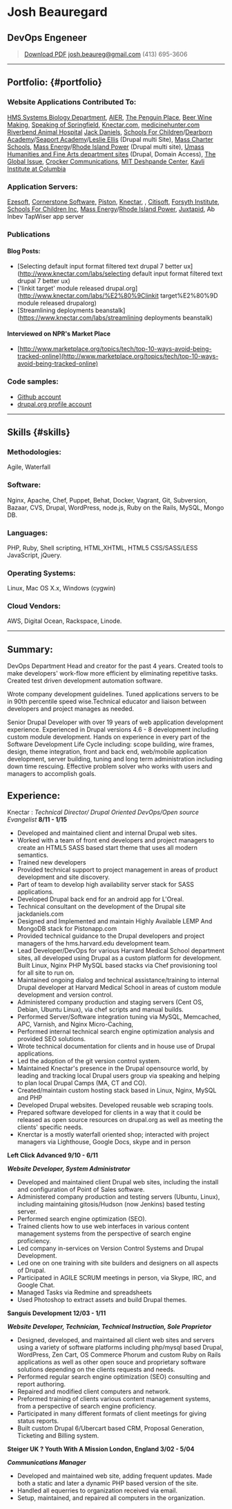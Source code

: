 # Josh Beauregard
## DevOps Engeneer

> [Download PDF](resume.pdf)
> [josh.beaureg@gmail.com](mailto:josh.beaureg@gmail.com)
> (413) 695-3606

------

## Portfolio: {#portfolio}

### Website Applications Contributed To: 

[HMS Systems Biology Department](https://sysbio.med.harvard.edu/), [AIER](https://www.aier.org/), [The Penguin Place](http://penguingiftshop.com/), [Beer Wine Making](http://beer-winemaking.com/), [Speaking of Springfield](http://speakingofspringfield.com/), [Knectar.com](http://www.knectar.com/), [medicinehunter.com](http://medicinehunter.com/) [Riverbend Animal Hospital](http://riverbendanimal.com/) [Jack Daniels](http://jackdaniels.com), [Schools For Children](http://www.schoolsforchildreninc.org/)/[Dearborn Academy](http://www.dearbornacademy.org/)/[Seaport Academy](http://www.seaportacademy.org/)/[Leslie Ellis](http://www.lesleyellis.org/) (Drupal multi Site), [Mass Charter Schools](http://www.masscharterschools.org/), [Mass Energy](https://www.massenergy.org/)/[Rhode Island Power](https://www.ripower.org) (Drupal multi site), [Umass Humanities and Fine Arts department sites](http://www.umass.edu/hfa/academics/departments) (Drupal, Domain Access), [The Global Issue](http://theglobalissue.com/), [Crocker Communications](http://www.crocker.com/), [MIT Deshpande Center](http://deshpande.mit.edu/), [Kavli Institute at Columbia](http://kavli.columbia.edu/)

### Application Servers:

[Ezesoft](http://www.ezesoft.com/), [Cornerstone Software,](http://www.cornerstonesoftware.com/) [Piston](https://www.pistonapp.com/), [Knectar](https://www.knectar.com/), , [Citisoft](http://www.citisoft.com/), [Forsyth Institute](http://forsyth.org/), [Schools For Children Inc](http://www.schoolsforchildreninc.org/), [Mass Energy](https://www.massenergy.org/)/[Rhode Island Power](https://www.ripower.org), [Juxtapid](http://www.juxtapid.com/), Ab Inbev TapWiser app server

### Publications

#### Blog Posts:

* [Selecting default input format filtered text drupal 7 better ux](http://www.knectar.com/labs/selecting default input format filtered text drupal 7 better ux)
* ['linkit target' module released drupal.org](http://www.knectar.com/labs/%E2%80%9Clinkit target%E2%80%9D module released drupalorg) 
* [Streamlining deployments beanstalk](https://www.knectar.com/labs/streamlining deployments beanstalk) 


#### Interviewed on NPR's Market Place

* [http://www.marketplace.org/topics/tech/top-10-ways-avoid-being-tracked-online](http://www.marketplace.org/topics/tech/top-10-ways-avoid-being-tracked-online)

### Code samples:

* [Github account](https://github.com/sanguis)
* [drupal.org profile account](https://drupal.org/user/99947)

------

## Skills {#skills}

### Methodologies:

Agile, Waterfall

### Software:

Nginx, Apache, Chef, Puppet, Behat, Docker, Vagrant, Git, Subversion, Bazaar, CVS, Drupal, WordPress, node.js, Ruby on the Rails, MySQL, Mongo DB.

### Languages:

PHP, Ruby, Shell scripting, HTML,XHTML, HTML5 CSS/SASS/LESS JavaScript, jQuery.

### Operating Systems:

Linux, Mac OS X.x, Windows (cygwin)

### Cloud Vendors:

AWS, Digital Ocean, Rackspace, Linode.

------

## Summary:

DevOps Department Head and creator for the past 4 years. Created tools to make developers' work-flow more efficient by eliminating repetitive tasks. Created test driven development automation software.

Wrote company development guidelines. Tuned applications servers to be in 90th percentile speed wise.Technical educator and liaison between developers and project manages as needed.

Senior Drupal Developer with over 19 years of web application development experience. Experienced in Drupal versions 4.6 - 8 development including custom module development. Hands on experience in every part of the Software Development Life Cycle including: scope building, wire frames, design, theme integration, front and back end, web/mobile application development, server building, tuning and long term administration including down time rescuing. Effective problem solver who works with users and managers to accomplish goals.

## Experience:	

Knectar
: *Technical Director/ Drupal Oriented DevOps/Open source Evangelist*
  __8/11 - 1/15__

  * Developed and maintained client and internal Drupal web sites.
  * Worked with a team of front end developers and project managers to create an HTML5 SASS based start theme that uses all modern semantics.
  * Trained new developers 
  * Provided technical support to project management in areas of product development and site discovery. 
  * Part of team to develop high availability server stack for SASS applications.
  * Developed Drupal back end for an android app for L'Oreal.
  * Technical consultant on the development of the Drupal site jackdaniels.com
  * Designed and Implemented and maintain Highly Available LEMP And MongoDB stack for Pistonapp.com
  * Provided technical guidance to the Drupal developers and project managers of the hms.harvard.edu development team.
  * Lead Developer/DevOps for various Harvard Medical School department sites, all developed using Drupal as a custom platform for development. Built Linux, Nginx PHP MySQL based stacks via Chef provisioning tool for all site to run on.
  * Maintained ongoing dialog and technical assistance/training to internal Drupal developer at Harvard Medical School in areas of custom module development and version control.
  * Administered company production and staging servers (Cent OS, Debian, Ubuntu Linux), via chef scripts and manual builds.
  * Performed Server/Software integration tuning via MySQL, Memcached, APC, Varnish, and Nginx Micro-Caching,
  * Performed internal technical search engine optimization analysis and provided SEO solutions.
  * Wrote technical documentation for clients and in house use of Drupal applications.
  * Led the adoption of the git version control system.
  * Maintained Knectar's presence in the Drupal opensource world, by leading and tracking local Drupal users group via speaking and helping to plan local Drupal Camps (MA, CT and CO).
  * Created/maintain custom hosting stack based in Linux, Nginx, MySQL and PHP
  * Developed Drupal websites. Developed reusable web scraping tools.
  * Prepared software developed for clients in a way that it could be released as open source resources on drupal.org as well as meeting the clients' specific needs.
  * Knerctar is a mostly waterfall oriented shop; interacted with project managers via  Lighthouse, Google Docs, skype and in person

**Left Click Advanced									9/10 - 6/11**

**_Website Developer, System Administrator_**

* Developed and maintained client Drupal web sites, including the install and configuration of Point of Sales software.
* Administered company production and testing servers (Ubuntu, Linux), including maintaining gitosis/Hudson (now Jenkins) based testing server. 
* Performed search engine optimization (SEO). 
* Trained clients how to use web interfaces in various content management systems from the perspective of search engine proficiency.
* Led company in-services on Version Control Systems and Drupal Development.
* Led one on one training with site builders and designers on all aspects of Drupal.
* Participated in AGILE SCRUM meetings in person, via Skype, IRC, and Google Chat.
* Managed Tasks via Redmine and spreadsheets
* Used Photoshop to extract assets and build Drupal themes.

**Sanguis Development 									12/03 - 1/11**

**_Website Developer, Technician, Technical Instruction, Sole Proprietor_**

* Designed, developed, and maintained all client web sites and servers using a variety of software platforms including php/mysql based Drupal, WordPress, Zen Cart, OS Commerce Phorum and custom Ruby on Rails applications as well as other open souce and proprietary software solutions depending on the clients requests and needs.
* Performed regular search engine optimization (SEO) consulting and report authoring.
* Repaired and modified client computers and network.
* Preformed training of clients various content management systems, from a perspective of search engine proficiency.
* Participated in many different formats of client meetings for giving status reports.
* Built custom Drupal 6/Ubercart based CRM, Proposal Generation, Ticketing and Billing system.	 

**Steiger UK ? Youth With A Mission London, England 					3/02 - 5/04**

**_Communications Manager_**

* Developed and maintained web site, adding frequent updates. Made both a static and later a dynamic PHP based version of the site.
* Handled all equerries to organization received via email.
* Setup, maintained, and repaired all computers in the organization.
